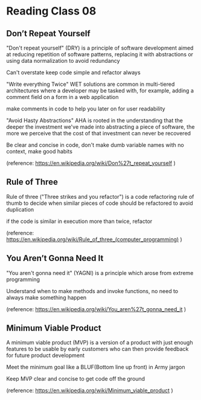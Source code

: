 # Reading Class 08

## Don’t Repeat Yourself

"Don't repeat yourself" (DRY) is a principle of software development aimed at reducing repetition of software patterns, replacing it with abstractions or using data normalization to avoid redundancy

Can't overstate keep code simple and refactor always

"Write everything Twice" WET solutions are common in multi-tiered architectures where a developer may be tasked with, for example, adding a comment field on a form in a web application

make comments in code to help you later on for user readability 

"Avoid Hasty Abstractions" AHA is rooted in the understanding that the deeper the investment we've made into abstracting a piece of software, the more we perceive that the cost of that investment can never be recovered

Be clear and concise in code, don't make dumb variable names with no context, make good habits

(reference: https://en.wikipedia.org/wiki/Don%27t_repeat_yourself )

## Rule of Three

Rule of three ("Three strikes and you refactor") is a code refactoring rule of thumb to decide when similar pieces of code should be refactored to avoid duplication

if the code is similar in execution more than twice, refactor 

(reference: https://en.wikipedia.org/wiki/Rule_of_three_(computer_programming) )

## You Aren’t Gonna Need It

"You aren't gonna need it" (YAGNI) is a principle which arose from extreme programming 

Understand when to make methods and invoke functions, no need to always make something happen

(reference: https://en.wikipedia.org/wiki/You_aren%27t_gonna_need_it )

## Minimum Viable Product

A minimum viable product (MVP) is a version of a product with just enough features to be usable by early customers who can then provide feedback for future product development

Meet the minimum goal like a BLUF(Bottom line up front) in Army jargon

Keep MVP clear and concise to get code off the ground 

(reference: https://en.wikipedia.org/wiki/Minimum_viable_product )